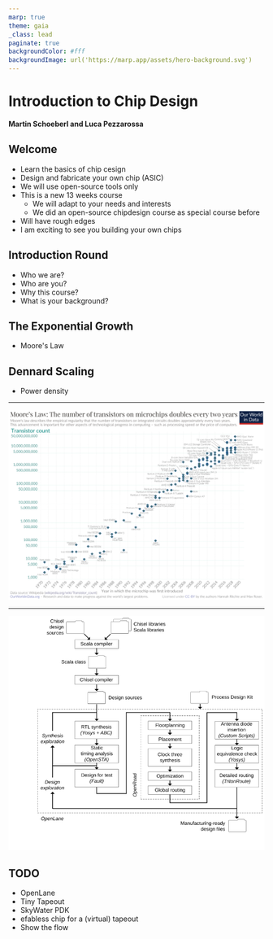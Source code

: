 ```yaml
---
marp: true
theme: gaia
_class: lead
paginate: true
backgroundColor: #fff
backgroundImage: url('https://marp.app/assets/hero-background.svg')
---
```


<!-- headingDivider: 3 -->

# **Introduction to Chip Design**

**Martin Schoeberl and Luca Pezzarossa**

## Welcome

 * Learn the basics of chip cesign
 * Design and fabricate your own chip (ASIC)
 * We will use open-source tools only
 * This is a new 13 weeks course
    * We will adapt to your needs and interests
    * We did an open-source chipdesign course as special course before
 * Will have rough edges
 * I am exciting to see you building your own chips

## Introduction Round

 * Who we are?
 * Who are you?
 * Why this course?
 * What is your background?

## The Exponential Growth

 * Moore's Law

## Dennard Scaling

 * Power density
---

![width:800px](figures/Moores_Law_Transistor_Count_1970-2020.png)

---
![width:700px](figures/openlane.svg)

## TODO

 * OpenLane
 * Tiny Tapeout
 * SkyWater PDK
 * efabless chip for a (virtual) tapeout
 * Show the flow

